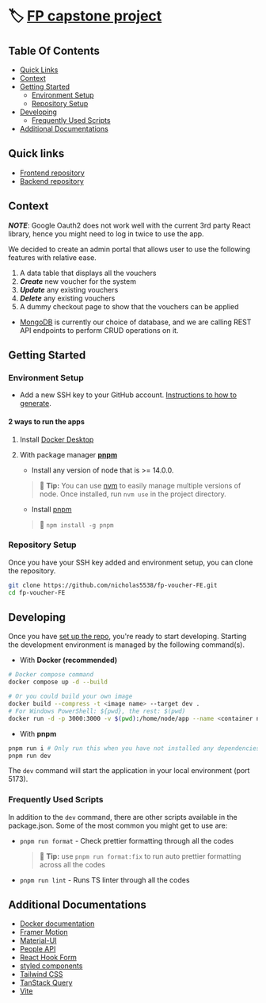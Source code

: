 # 🏷️ [FP capstone project](https://fp-voucher-portal.onrender.com 'Production website')

## Table Of Contents

- [Quick Links](#quick-links)
- [Context](#context)
- [Getting Started](#getting-started)
  - [Environment Setup](#environment-setup)
  - [Repository Setup](#repository-setup)
- [Developing](#developing)
  - [Frequently Used Scripts](#frequently-used-scripts)
- [Additional Documentations](#additional-documentations)

## Quick links

- [Frontend repository](https://github.com/nicholas5538/fp-voucher-FE "fp-voucher-FE")
- [Backend repository](https://github.com/nicholas5538/fp-voucher-BE "fp-voucher-BE")

## Context

_**NOTE**_: Google Oauth2 does not work well with the current 3rd party React library, hence you might need to log in twice to use the app.

We decided to create an admin portal that allows user to use the following features with relative ease.

1. A data table that displays all the vouchers
2. _**Create**_ new voucher for the system
3. _**Update**_ any existing vouchers
4. _**Delete**_ any existing vouchers
5. A dummy checkout page to show that the vouchers can be applied

- [MongoDB](https://www.mongodb.com/ 'MongoDB official site') is currently our choice of database, and we are calling REST API endpoints to perform CRUD operations on it.

## Getting Started

### Environment Setup

- Add a new SSH key to your GitHub account. [Instructions to how to generate](https://docs.github.com/en/authentication/connecting-to-github-with-ssh/adding-a-new-ssh-key-to-your-github-account 'Generate SSH key').

#### 2 ways to run the apps
1. Install [Docker Desktop](https://www.docker.com/products/docker-desktop/)

2. With package manager **[pnpm](https://pnpm.io/installation)**

   - Install any version of node that is >= 14.0.0.
   
    >    💁 **Tip:** You can use [nvm](https://github.com/nvm-sh/nvm 'nvm repo') to easily manage multiple versions of node. Once installed, run `nvm use` in the project directory.

   - Install [pnpm](https://pnpm.io/installation)

    >    💁 `npm install -g pnpm`

### Repository Setup


Once you have your SSH key added and environment setup, you can clone the repository.

```zsh
git clone https://github.com/nicholas5538/fp-voucher-FE.git
cd fp-voucher-FE
```

## Developing

Once you have [set up the repo](#repository-setup), you're ready to start developing. Starting the development environment is managed by the following command(s).

- With **Docker (recommended)**
```sh
# Docker compose command
docker compose up -d --build

# Or you could build your own image
docker build --compress -t <image name> --target dev .
# For Windows PowerShell: ${pwd}, the rest: $(pwd)
docker run -d -p 3000:3000 -v $(pwd):/home/node/app --name <container name> fp-voucher-fe-dev
```


- With **pnpm**

```sh
pnpm run i # Only run this when you have not installed any dependencies
pnpm run dev
```

The `dev` command will start the application in your local environment (port 5173).

### Frequently Used Scripts

In addition to the `dev` command, there are other scripts available in the package.json. Some of the most common you might get to use are:

- `pnpm run format` - Check prettier formatting through all the codes

  > 💁 **Tip:** use `pnpm run format:fix` to run auto prettier formatting across all the codes

- `pnpm run lint` - Runs TS linter through all the codes

## Additional Documentations

- [Docker documentation](https://docs.docker.com/, 'Docker documentation')
- [Framer Motion](https://www.framer.com/motion/ 'Framer Motion animation')
- [Material-UI](https://mui.com/ 'MUI documentation')
- [People API](https://developers.google.com/people 'People API documentation')
- [React Hook Form](https://react-hook-form.com/get-started/ 'React Hook Form documentation')
- [styled components](https://styled-components.com/docs 'styled-components documentation')
- [Tailwind CSS](https://tailwindcss.com/docs/installation 'Tailwindcss styling documentation')
- [TanStack Query](https://tanstack.com/query/latest/docs/react/overview 'TanStack Query documentation')
- [Vite](https://vitejs.dev/guide/ 'Vite documentation')
